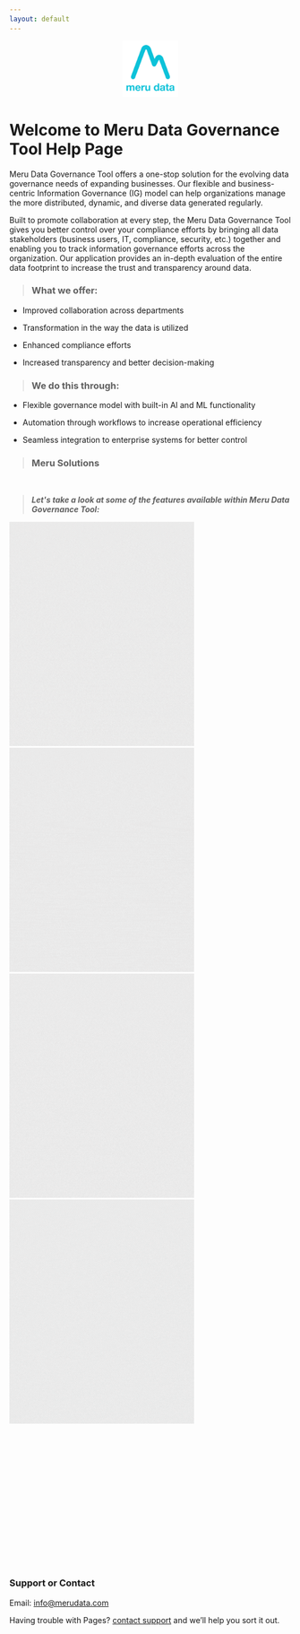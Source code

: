 ```yaml
---
layout: default
---
```

<p align="Center">
  <img width="100" height="100" src="Media/Images/Logos/Merudata_Logo1.png">
</p>

# Welcome to Meru Data Governance Tool Help Page

Meru Data Governance Tool offers a one-stop solution for the evolving data governance needs of expanding businesses. Our flexible and business-centric Information Governance (IG) model can help organizations manage the more distributed, dynamic, and diverse data generated regularly. 

Built to promote collaboration at every step, the Meru Data Governance Tool gives you better control over your compliance efforts by bringing all data stakeholders (business users, IT, compliance, security, etc.) together and enabling you to track information governance efforts across the organization. Our application provides an in-depth evaluation of the entire data footprint to increase the trust and transparency around data.  

> ### **What we offer:** 

- Improved collaboration across departments 

- Transformation in the way the data is utilized 

- Enhanced compliance efforts   

- Increased transparency and better decision-making 

> ### **We do this through:** 

- Flexible governance model with built-in AI and ML functionality 

- Automation through workflows to increase operational efficiency 

- Seamless integration to enterprise systems for better control 

> ### **Meru Solutions**

&nbsp;

> ***Let's take a look at some of the features available within Meru Data Governance Tool:***

[<img width="330" height="400" src="Media/Images/Icons/Get_Started_icon.gif">](GetStarted.md)   [<img width="330" height="400" src="Media/Images/Icons/Product_icon.gif">](Products.md)   [<img width="330" height="400" src="Media/Images/Icons/Help_icon.gif">](Help.md)    [<img width="330" height="400" src="Media/Images/Icons/Video_icon.gif">](Videos.md)

&nbsp;

&nbsp;

&nbsp;

&nbsp;

&nbsp;

&nbsp;

&nbsp;

&nbsp;

### Support or Contact

Email: info@merudata.com

Having trouble with Pages? [contact support](mailto:support@merudata.com) and we’ll help you sort it out.

